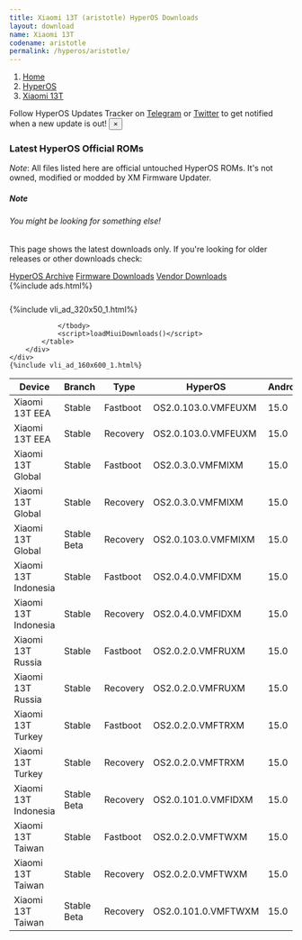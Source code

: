 ```yaml
---
title: Xiaomi 13T (aristotle) HyperOS Downloads
layout: download
name: Xiaomi 13T
codename: aristotle
permalink: /hyperos/aristotle/
---
```

<nav aria-label="breadcrumb">
    <ol class="breadcrumb">
        <li class="breadcrumb-item"><a href="/">Home</a></li>
        <li class="breadcrumb-item"><a href="/hyperos/">HyperOS</a></li>
        <li class="breadcrumb-item active" aria-current="page"><a href="/hyperos/aristotle/">Xiaomi 13T</a></li>
    </ol>
</nav>
<div class="alert alert-primary alert-dismissible fade show" role="alert">
    Follow HyperOS Updates Tracker on <a href="https://t.me/MIUIUpdatesTracker" class="alert-link">Telegram</a>
     or <a href="https://twitter.com/MiFwUpdater" class="alert-link">Twitter</a> to get notified when a new update is out!
    <button type="button" class="close" data-dismiss="alert" aria-label="Close">
        <span aria-hidden="true">&times;</span>
    </button>
</div>

### Latest HyperOS Official ROMs
*Note*: All files listed here are official untouched HyperOS ROMs. It's not owned, modified or modded by XM Firmware Updater.
<div class="card">
  <div class="card-body">
    <h5 class="card-title">Note</h5>
    <h6 class="card-subtitle mb-2 text-muted">You might be looking for something else!</h6>
    <p class="card-text">This page shows the latest downloads only.
     If you're looking for older releases or other downloads check:</p>
    <a href="/archive/hyperos/aristotle/" class="card-link">HyperOS Archive</a>
    <a href="/firmware/aristotle/" class="card-link">Firmware Downloads</a>
    <a href="/vendor/aristotle/" class="card-link">Vendor Downloads</a>
  </div>
</div>
{%include ads.html%}
<div class="row justify-content-center">
    <div class="col-10">
        <div class="table-responsive-md" style="margin-top: 25px;">
            {%include vli_ad_320x50_1.html%}
            <table id="miui" class="display dt-responsive nowrap compact table table-striped table-hover table-sm">
                <thead class="thead-dark">
                    <tr>
                        <th data-ref="device">Device</th>
                        <th data-ref="branch">Branch</th>
                        <th data-ref="type">Type</th>
                        <th data-ref="miui">HyperOS</th>
                        <th data-ref="android">Android</th>
                        <th data-ref="size">Size</th>
                        <th data-ref="size">Date</th>
                        <th data-ref="link">Link</th>
                    </tr>
                </thead>
                <tbody>
                <tr><td>Xiaomi 13T EEA</td><td>Stable</td><td>Fastboot</td><td>OS2.0.103.0.VMFEUXM</td><td>15.0</td><td>7.3 GB</td><td>2025-04-14</td><td><a href="/hyperos/aristotle/stable/OS2.0.103.0.VMFEUXM/">Download</a></td></tr>
<tr><td>Xiaomi 13T EEA</td><td>Stable</td><td>Recovery</td><td>OS2.0.103.0.VMFEUXM</td><td>15.0</td><td>6.0 GB</td><td>2025-03-31</td><td><a href="/hyperos/aristotle/stable/OS2.0.103.0.VMFEUXM/">Download</a></td></tr>
<tr><td>Xiaomi 13T Global</td><td>Stable</td><td>Fastboot</td><td>OS2.0.3.0.VMFMIXM</td><td>15.0</td><td>7.9 GB</td><td>2025-02-10</td><td><a href="/hyperos/aristotle/stable/OS2.0.3.0.VMFMIXM/">Download</a></td></tr>
<tr><td>Xiaomi 13T Global</td><td>Stable</td><td>Recovery</td><td>OS2.0.3.0.VMFMIXM</td><td>15.0</td><td>5.9 GB</td><td>2025-02-20</td><td><a href="/hyperos/aristotle/stable/OS2.0.3.0.VMFMIXM/">Download</a></td></tr>
<tr><td>Xiaomi 13T Global</td><td>Stable Beta</td><td>Recovery</td><td>OS2.0.103.0.VMFMIXM</td><td>15.0</td><td>5.9 GB</td><td>2025-04-18</td><td><a href="/hyperos/aristotle/stable beta/OS2.0.103.0.VMFMIXM/">Download</a></td></tr>
<tr><td>Xiaomi 13T Indonesia</td><td>Stable</td><td>Fastboot</td><td>OS2.0.4.0.VMFIDXM</td><td>15.0</td><td>7.3 GB</td><td>2025-02-10</td><td><a href="/hyperos/aristotle/stable/OS2.0.4.0.VMFIDXM/">Download</a></td></tr>
<tr><td>Xiaomi 13T Indonesia</td><td>Stable</td><td>Recovery</td><td>OS2.0.4.0.VMFIDXM</td><td>15.0</td><td>5.9 GB</td><td>2025-02-20</td><td><a href="/hyperos/aristotle/stable/OS2.0.4.0.VMFIDXM/">Download</a></td></tr>
<tr><td>Xiaomi 13T Russia</td><td>Stable</td><td>Fastboot</td><td>OS2.0.2.0.VMFRUXM</td><td>15.0</td><td>7.9 GB</td><td>2025-02-10</td><td><a href="/hyperos/aristotle/stable/OS2.0.2.0.VMFRUXM/">Download</a></td></tr>
<tr><td>Xiaomi 13T Russia</td><td>Stable</td><td>Recovery</td><td>OS2.0.2.0.VMFRUXM</td><td>15.0</td><td>5.8 GB</td><td>2025-02-27</td><td><a href="/hyperos/aristotle/stable/OS2.0.2.0.VMFRUXM/">Download</a></td></tr>
<tr><td>Xiaomi 13T Turkey</td><td>Stable</td><td>Fastboot</td><td>OS2.0.2.0.VMFTRXM</td><td>15.0</td><td>7.3 GB</td><td>2025-02-10</td><td><a href="/hyperos/aristotle/stable/OS2.0.2.0.VMFTRXM/">Download</a></td></tr>
<tr><td>Xiaomi 13T Turkey</td><td>Stable</td><td>Recovery</td><td>OS2.0.2.0.VMFTRXM</td><td>15.0</td><td>5.9 GB</td><td>2025-02-20</td><td><a href="/hyperos/aristotle/stable/OS2.0.2.0.VMFTRXM/">Download</a></td></tr>
<tr><td>Xiaomi 13T Indonesia</td><td>Stable Beta</td><td>Recovery</td><td>OS2.0.101.0.VMFIDXM</td><td>15.0</td><td>5.9 GB</td><td>2025-04-17</td><td><a href="/hyperos/aristotle/stable beta/OS2.0.101.0.VMFIDXM/">Download</a></td></tr>
<tr><td>Xiaomi 13T Taiwan</td><td>Stable</td><td>Fastboot</td><td>OS2.0.2.0.VMFTWXM</td><td>15.0</td><td>6.9 GB</td><td>2025-02-10</td><td><a href="/hyperos/aristotle/stable/OS2.0.2.0.VMFTWXM/">Download</a></td></tr>
<tr><td>Xiaomi 13T Taiwan</td><td>Stable</td><td>Recovery</td><td>OS2.0.2.0.VMFTWXM</td><td>15.0</td><td>5.8 GB</td><td>2025-02-25</td><td><a href="/hyperos/aristotle/stable/OS2.0.2.0.VMFTWXM/">Download</a></td></tr>
<tr><td>Xiaomi 13T Taiwan</td><td>Stable Beta</td><td>Recovery</td><td>OS2.0.101.0.VMFTWXM</td><td>15.0</td><td>5.8 GB</td><td>2025-04-17</td><td><a href="/hyperos/aristotle/stable beta/OS2.0.101.0.VMFTWXM/">Download</a></td></tr>

                </tbody>
                <script>loadMiuiDownloads()</script>
            </table>
        </div>
    </div>
    {%include vli_ad_160x600_1.html%}
</div>
